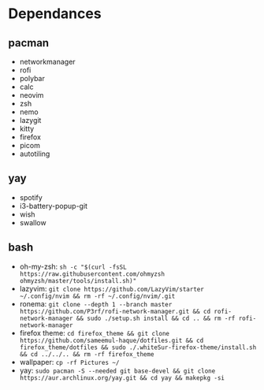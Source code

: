 
# Dependances

## pacman
- networkmanager
- rofi
- polybar
- calc
- neovim
- zsh
- nemo
- lazygit
- kitty
- firefox
- picom
- autotiling


## yay
- spotify
- i3-battery-popup-git
- wish
- swallow

## bash
- oh-my-zsh: `sh -c "$(curl -fsSL https://raw.githubusercontent.com/ohmyzsh ohmyzsh/master/tools/install.sh)"`
- lazyvim: `git clone https://github.com/LazyVim/starter ~/.config/nvim && rm -rf ~/.config/nvim/.git`
- ronema: `git clone --depth 1 --branch master https://github.com/P3rf/rofi-network-manager.git && cd rofi-network-manager && sudo ./setup.sh install && cd .. && rm -rf rofi-network-manager`
- firefox theme: `cd firefox_theme && git clone https://github.com/sameemul-haque/dotfiles.git && cd firefox_theme/dotfiles && sudo ./.whiteSur-firefox-theme/install.sh && cd ../../.. && rm -rf firefox_theme`
- wallpaper: `cp -rf Pictures ~/`
- yay: `sudo pacman -S --needed git base-devel && git clone https://aur.archlinux.org/yay.git && cd yay && makepkg -si`

